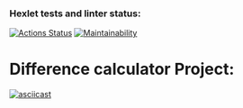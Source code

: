 ### Hexlet tests and linter status:
[![Actions Status](https://github.com/AlexanderUridin/python-project-50/actions/workflows/hexlet-check.yml/badge.svg)](https://github.com/AlexanderUridin/python-project-50/actions)
[![Maintainability](https://api.codeclimate.com/v1/badges/8e807bb55565ff5dba42/maintainability)](https://codeclimate.com/github/AlexanderUridin/python-project-50/maintainability)

# Difference calculator Project:

[![asciicast](https://asciinema.org/a/6ZjniA8QIseerPeSXjyuwvfwn.svg)](https://asciinema.org/a/6ZjniA8QIseerPeSXjyuwvfwn)
